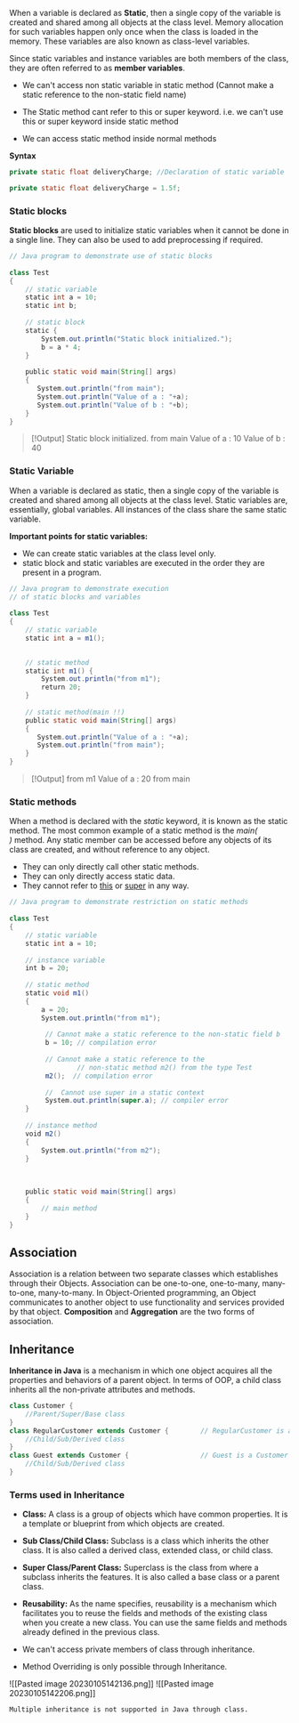 When a variable is declared as **Static**, then a single copy of the variable is created and shared among all objects at the class level. Memory allocation for such variables happen only once when the class is loaded in the memory. These variables are also known as class-level variables.

Since static variables and instance variables are both members of the class, they are often referred to as **member variables**.


- We can't access non static variable in static method (Cannot make a static reference to  the non-static field name)

- The Static method cant refer to this or super keyword. i.e. we can't use this or super keyword inside static method

- We can access static method inside normal methods


**Syntax**

```java
private static float deliveryCharge; //Declaration of static variable 
```

```java
private static float deliveryCharge = 1.5f; 

```

### **Static blocks** 

**Static blocks** are used to initialize static variables when it cannot be done in a single line. They can also be used to add preprocessing if required.

```java
// Java program to demonstrate use of static blocks
  
class Test
{
    // static variable
    static int a = 10;
    static int b;
      
    // static block
    static {
        System.out.println("Static block initialized.");
        b = a * 4;
    }
  
    public static void main(String[] args)
    {
       System.out.println("from main");
       System.out.println("Value of a : "+a);
       System.out.println("Value of b : "+b);
    }
}
```

> [!Output]
> Static block initialized.
from main
Value of a : 10
Value of b : 40


### Static Variable

When a variable is declared as static, then a single copy of the variable is created and shared among all objects at the class level. Static variables are, essentially, global variables. All instances of the class share the same static variable.

**Important points for static variables:**

-   We can create static variables at the class level only.
-   static block and static variables are executed in the order they are present in a program.

```java
// Java program to demonstrate execution
// of static blocks and variables
  
class Test
{
    // static variable
    static int a = m1();
      

    // static method
    static int m1() {
        System.out.println("from m1");
        return 20;
    }
      
    // static method(main !!)
    public static void main(String[] args)
    {
       System.out.println("Value of a : "+a);
       System.out.println("from main");
    }
}
```

> [!Output]
> from m1
Value of a : 20
from main


### Static methods

When a method is declared with the _static_ keyword, it is known as the static method. The most common example of a static method is the _main( )_ method.
Any static member can be accessed before any objects of its class are created, and without reference to any object.

-   They can only directly call other static methods.
-   They can only directly access static data.
-   They cannot refer to [this](https://www.geeksforgeeks.org/this-reference-in-java/) or [super](https://www.geeksforgeeks.org/super-keyword/) in any way.

```java
// Java program to demonstrate restriction on static methods
  
class Test
{
    // static variable
    static int a = 10;
      
    // instance variable
    int b = 20;
      
    // static method
    static void m1()
    {
        a = 20;
        System.out.println("from m1");
          
         // Cannot make a static reference to the non-static field b
         b = 10; // compilation error
                  
         // Cannot make a static reference to the 
                 // non-static method m2() from the type Test
         m2();  // compilation error
           
         //  Cannot use super in a static context
         System.out.println(super.a); // compiler error 
    }
      
    // instance method
    void m2()
    {    
        System.out.println("from m2");
    }
      
      
      
    public static void main(String[] args)
    {
        // main method 
    }
}
```

## Association

Association is a relation between two separate classes which establishes through their Objects. Association can be one-to-one, one-to-many, many-to-one, many-to-many. In Object-Oriented programming, an Object communicates to another object to use functionality and services provided by that object. **Composition** and **Aggregation** are the two forms of association.


## Inheritance

**Inheritance in Java** is a mechanism in which one object acquires all the properties and behaviors of a parent object.
In terms of OOP, a child class inherits all the non-private attributes and methods.

```java
class Customer {
	//Parent/Super/Base class
}
class RegularCustomer extends Customer {        // RegularCustomer is a Customer
	//Child/Sub/Derived class
}
class Guest extends Customer {                  // Guest is a Customer
	//Child/Sub/Derived class
}
```

### Terms used in Inheritance

-   **Class:** A class is a group of objects which have common properties. It is a template or blueprint from which objects are created.
-   **Sub Class/Child Class:** Subclass is a class which inherits the other class. It is also called a derived class, extended class, or child class.
-   **Super Class/Parent Class:** Superclass is the class from where a subclass inherits the features. It is also called a base class or a parent class.
-   **Reusability:** As the name specifies, reusability is a mechanism which facilitates you to reuse the fields and methods of the existing class when you create a new class. You can use the same fields and methods already defined in the previous class.

-  We can't access private members of class through inheritance.
- Method Overriding is only possible through Inheritance.


![[Pasted image 20230105142136.png]]
![[Pasted image 20230105142206.png]]

```ad-note
Multiple inheritance is not supported in Java through class.
```
